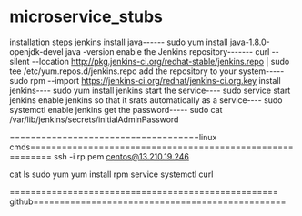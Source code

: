 # microservice_stubs
installation steps jenkins
install java------
sudo yum install java-1.8.0-openjdk-devel
java -version
enable the Jenkins repository-------
curl --silent --location http://pkg.jenkins-ci.org/redhat-stable/jenkins.repo | sudo tee /etc/yum.repos.d/jenkins.repo
add the repository to your system-----
sudo rpm --import https://jenkins-ci.org/redhat/jenkins-ci.org.key
install jenkins----
sudo yum install jenkins
start the service----
sudo service start jenkins
enable jenkins so that it srats automatically as a service----
sudo systemctl enable jenkins
get the password-----
sudo cat /var/lib/jenkins/secrets/initialAdminPassword


====================================linux cmds==========================================================
ssh -i rp.pem centos@13.210.19.246

cat
ls
sudo
yum 
yum install
rpm
service 
systemctl
curl

=================================================== github================================================




